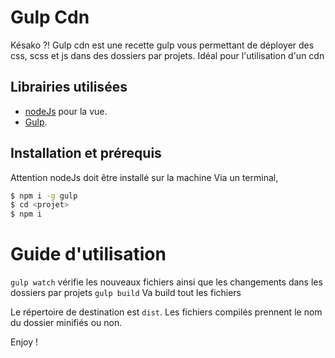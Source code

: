 # Gulp Cdn

Késako ?! Gulp cdn est une recette gulp vous permettant de déployer des css, scss et js dans des dossiers par projets. Idéal pour l'utilisation d'un cdn

## Librairies utilisées

- [nodeJs](https://github.com/nodejs/node) pour la vue.
- [Gulp](https://github.com/gulpjs/gulp).


## Installation et prérequis

Attention nodeJs doit être installé sur la machine
Via un terminal,


``` bash
$ npm i -g gulp
$ cd <projet>
$ npm i
```



# Guide d'utilisation

`gulp watch` vérifie les nouveaux fichiers ainsi que les changements dans les dossiers par projets
`gulp build` Va build tout les fichiers

Le répertoire de destination est `dist`. Les fichiers compilés prennent le nom du dossier minifiés ou non.

Enjoy !

